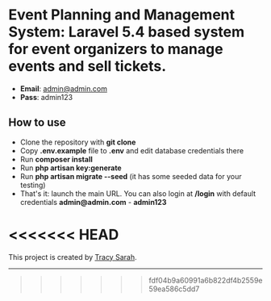 # Event Planning and Management System: Laravel 5.4 based system for event organizers to manage events and sell tickets.

- **Email**: admin@admin.com
- **Pass**: admin123

## How to use

- Clone the repository with **git clone**
- Copy **.env.example** file to **.env** and edit database credentials there
- Run **composer install**
- Run **php artisan key:generate**
- Run **php artisan migrate --seed** (it has some seeded data for your testing)
- That's it: launch the main URL. You can also login at **/login** with default credentials __admin@admin.com__ - **admin123**

# <<<<<<< HEAD

This project is created by [Tracy Sarah](https://github.com/tracy1-sarah).

---

> > > > > > > fdf04b9a60991a6b822df4b2559e59ea586c5dd7
